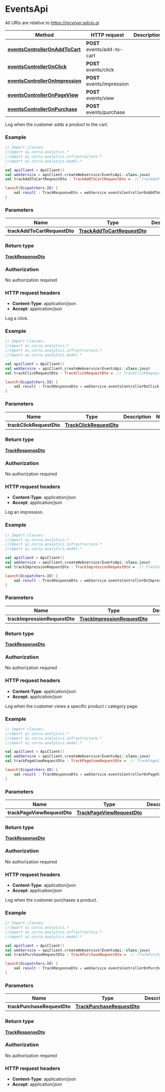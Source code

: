 # EventsApi

All URIs are relative to *https://receiver.adcio.ai*

Method | HTTP request | Description
------------- | ------------- | -------------
[**eventsControllerOnAddToCart**](EventsApi.md#eventsControllerOnAddToCart) | **POST** events/add-to-cart | 
[**eventsControllerOnClick**](EventsApi.md#eventsControllerOnClick) | **POST** events/click | 
[**eventsControllerOnImpression**](EventsApi.md#eventsControllerOnImpression) | **POST** events/impression | 
[**eventsControllerOnPageView**](EventsApi.md#eventsControllerOnPageView) | **POST** events/view | 
[**eventsControllerOnPurchase**](EventsApi.md#eventsControllerOnPurchase) | **POST** events/purchase | 





Log when the customer adds a product to the cart.

### Example
```kotlin
// Import classes:
//import ai.corca.analytics.*
//import ai.corca.analytics.infrastructure.*
//import ai.corca.analytics.model.*

val apiClient = ApiClient()
val webService = apiClient.createWebservice(EventsApi::class.java)
val trackAddToCartRequestDto : TrackAddToCartRequestDto =  // TrackAddToCartRequestDto | 

launch(Dispatchers.IO) {
    val result : TrackResponseDto = webService.eventsControllerOnAddToCart(trackAddToCartRequestDto)
}
```

### Parameters

Name | Type | Description  | Notes
------------- | ------------- | ------------- | -------------
 **trackAddToCartRequestDto** | [**TrackAddToCartRequestDto**](TrackAddToCartRequestDto.md)|  |

### Return type

[**TrackResponseDto**](TrackResponseDto.md)

### Authorization

No authorization required

### HTTP request headers

 - **Content-Type**: application/json
 - **Accept**: application/json




Log a click.

### Example
```kotlin
// Import classes:
//import ai.corca.analytics.*
//import ai.corca.analytics.infrastructure.*
//import ai.corca.analytics.model.*

val apiClient = ApiClient()
val webService = apiClient.createWebservice(EventsApi::class.java)
val trackClickRequestDto : TrackClickRequestDto =  // TrackClickRequestDto | 

launch(Dispatchers.IO) {
    val result : TrackResponseDto = webService.eventsControllerOnClick(trackClickRequestDto)
}
```

### Parameters

Name | Type | Description  | Notes
------------- | ------------- | ------------- | -------------
 **trackClickRequestDto** | [**TrackClickRequestDto**](TrackClickRequestDto.md)|  |

### Return type

[**TrackResponseDto**](TrackResponseDto.md)

### Authorization

No authorization required

### HTTP request headers

 - **Content-Type**: application/json
 - **Accept**: application/json




Log an impression.

### Example
```kotlin
// Import classes:
//import ai.corca.analytics.*
//import ai.corca.analytics.infrastructure.*
//import ai.corca.analytics.model.*

val apiClient = ApiClient()
val webService = apiClient.createWebservice(EventsApi::class.java)
val trackImpressionRequestDto : TrackImpressionRequestDto =  // TrackImpressionRequestDto | 

launch(Dispatchers.IO) {
    val result : TrackResponseDto = webService.eventsControllerOnImpression(trackImpressionRequestDto)
}
```

### Parameters

Name | Type | Description  | Notes
------------- | ------------- | ------------- | -------------
 **trackImpressionRequestDto** | [**TrackImpressionRequestDto**](TrackImpressionRequestDto.md)|  |

### Return type

[**TrackResponseDto**](TrackResponseDto.md)

### Authorization

No authorization required

### HTTP request headers

 - **Content-Type**: application/json
 - **Accept**: application/json




Log when the customer views a specific product / category page.

### Example
```kotlin
// Import classes:
//import ai.corca.analytics.*
//import ai.corca.analytics.infrastructure.*
//import ai.corca.analytics.model.*

val apiClient = ApiClient()
val webService = apiClient.createWebservice(EventsApi::class.java)
val trackPageViewRequestDto : TrackPageViewRequestDto =  // TrackPageViewRequestDto | 

launch(Dispatchers.IO) {
    val result : TrackResponseDto = webService.eventsControllerOnPageView(trackPageViewRequestDto)
}
```

### Parameters

Name | Type | Description  | Notes
------------- | ------------- | ------------- | -------------
 **trackPageViewRequestDto** | [**TrackPageViewRequestDto**](TrackPageViewRequestDto.md)|  |

### Return type

[**TrackResponseDto**](TrackResponseDto.md)

### Authorization

No authorization required

### HTTP request headers

 - **Content-Type**: application/json
 - **Accept**: application/json




Log when the customer purchases a product.

### Example
```kotlin
// Import classes:
//import ai.corca.analytics.*
//import ai.corca.analytics.infrastructure.*
//import ai.corca.analytics.model.*

val apiClient = ApiClient()
val webService = apiClient.createWebservice(EventsApi::class.java)
val trackPurchaseRequestDto : TrackPurchaseRequestDto =  // TrackPurchaseRequestDto | 

launch(Dispatchers.IO) {
    val result : TrackResponseDto = webService.eventsControllerOnPurchase(trackPurchaseRequestDto)
}
```

### Parameters

Name | Type | Description  | Notes
------------- | ------------- | ------------- | -------------
 **trackPurchaseRequestDto** | [**TrackPurchaseRequestDto**](TrackPurchaseRequestDto.md)|  |

### Return type

[**TrackResponseDto**](TrackResponseDto.md)

### Authorization

No authorization required

### HTTP request headers

 - **Content-Type**: application/json
 - **Accept**: application/json

